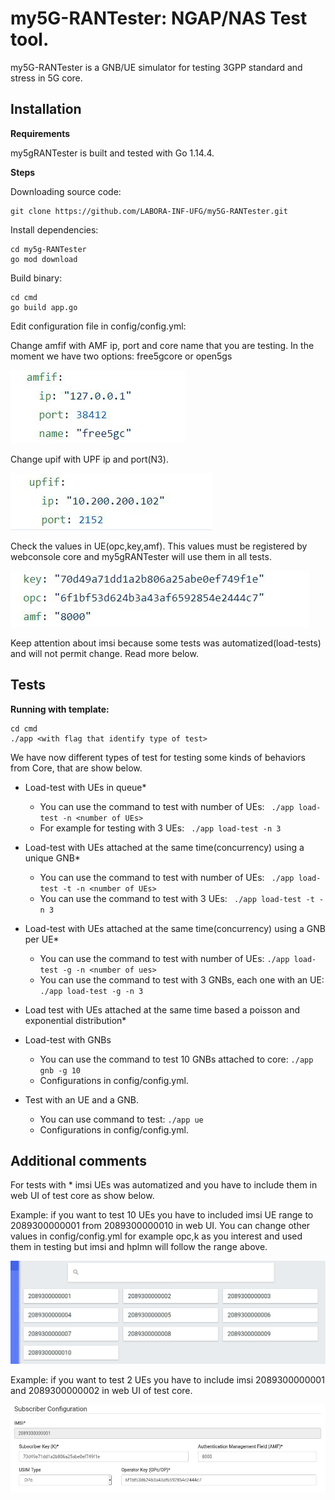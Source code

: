 # my5G-RANTester: NGAP/NAS Test tool.

my5G-RANTester is a GNB/UE simulator for testing 3GPP standard and stress in 5G core. 

## Installation

**Requirements**

my5gRANTester is built and tested with Go 1.14.4.

**Steps**

Downloading source code:
```
git clone https://github.com/LABORA-INF-UFG/my5G-RANTester.git
```

Install dependencies:
```
cd my5g-RANTester
go mod download 
```
  
Build binary:
```
cd cmd 
go build app.go
```
  
Edit configuration file in config/config.yml:

Change amfif with AMF ip, port and core name that you are testing. In the moment we have two options: free5gcore or open5gs
<p align="">
    <img src="images/amfif.png"/> 
</p>
Change upif with UPF ip and port(N3).
<p align="">
    <img src="images/upfif.png"/>
</p>
Check the values in UE(opc,key,amf). This values must be registered by webconsole core and my5gRANTester will use them in all tests.
<p align="">
    <img src="images/ue_config.png"/>
</p>
Keep attention about imsi because some tests was automatized(load-tests) and will not permit change. Read more below.
  

## Tests

**Running with template:**
```
cd cmd
./app <with flag that identify type of test>
```

We have now different types of test for testing some kinds of behaviors from Core, that are show below.

- Load-test with UEs in queue*
    - You can use the command to test with number of UEs:
            ``` 
              ./app load-test -n <number of UEs>  
            ```
    - For example for testing with 3 UEs:
            ``` 
              ./app load-test -n 3  
            ```
   
- Load-test with UEs attached at the same time(concurrency) using a unique GNB* 
    - You can use the command to test with number of UEs: 
                ``` 
                 ./app load-test -t -n <number of UEs>  
                ```
    - You can use the command to test with 3 UEs:
              ``` 
                ./app load-test -t -n 3  
              ```
    
- Load-test with UEs attached at the same time(concurrency) using a GNB per UE* 
    - You can use the command to test with number of UEs: 
             ``` ./app load-test -g -n <number of ues> ```
    - You can use the command to test with 3 GNBs, each one with an UE:
             ``` ./app load-test -g -n 3 ```

- Load test with UEs attached at the same time based a poisson and exponential distribution*
              
- Load-test with GNBs 
    - You can use the command to test 10 GNBs attached to core: 
              ``` ./app gnb -g 10  ```            
    - Configurations in config/config.yml.
    
- Test with an UE and a GNB. 
     - You can use command to test: 
              ``` ./app ue ```
     - Configurations in config/config.yml.

## Additional comments
   
For tests with * imsi UEs was automatized and you have to include them in web UI of test core as show below. 

Example: if you want to test 10 UEs you have to included imsi UE range to 2089300000001 from 2089300000010 in web UI. You can change other values in config/config.yml for example opc,k as you interest and used them in testing but imsi and hplmn will follow the range above.
  <p align="">
     <img src="images/ues10.png"/> 
  </p>
Example: if you want to test 2 UEs you have to include imsi 2089300000001 and 2089300000002 in web UI of test core.
 <p align="">
     <img src="images/ue_configuration.png"/>
 </p>


